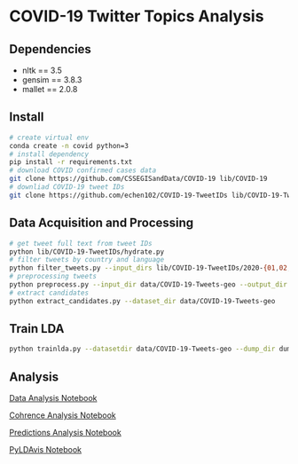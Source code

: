 # COVID-19 Twitter Topics Analysis

## Dependencies

- nltk == 3.5
- gensim == 3.8.3
- mallet == 2.0.8

## Install

```bash
# create virtual env
conda create -n covid python=3
# install dependency
pip install -r requirements.txt
# download COVID confirmed cases data
git clone https://github.com/CSSEGISandData/COVID-19 lib/COVID-19
# downliad COVID-19 tweet IDs
git clone https://github.com/echen102/COVID-19-TweetIDs lib/COVID-19-TweetIDs
```

## Data Acquisition and Processing

```bash
# get tweet full text from tweet IDs
python lib/COVID-19-TweetIDs/hydrate.py
# filter tweets by country and language
python filter_tweets.py --input_dirs lib/COVID-19-TweetIDs/2020-{01,02,03,04} --output_dir data/COVID-19-Tweets-geo
# preprocessing tweets
python preprocess.py --input_dir data/COVID-19-Tweets-geo --output_dir data/COVID-19-Tweets-geo
# extract candidates
python extract_candidates.py --dataset_dir data/COVID-19-Tweets-geo
```

## Train LDA

```bash
python trainlda.py --datasetdir data/COVID-19-Tweets-geo --dump_dir dump/sample_mallet_lda --model mallet_lda --iterations 2000 --num_topics 20
```

## Analysis

[Data Analysis Notebook](./inspect_data.ipynb)

[Cohrence Analysis Notebook](./analyze_coherence.ipynb)
<!-- [Cohrence Analysis Notebook](https://nbviewer.jupyter.org/gist/Shuailong/414943ef4dbbe049b035d85a10e3b602) -->

[Predictions Analysis Notebook](./analyze_prediction.ipynb)
<!-- [Predictions Analysis Notebook](https://nbviewer.jupyter.org/gist/Shuailong/41bd8fae0a80758ef7cd814df91d7cd4) -->

[PyLDAvis Notebook](./pyldavis.ipynb)
<!-- [PyLDAvis Notebook](https://nbviewer.jupyter.org/gist/Shuailong/32942e5703817d4cc130f74afbd0be33) -->
